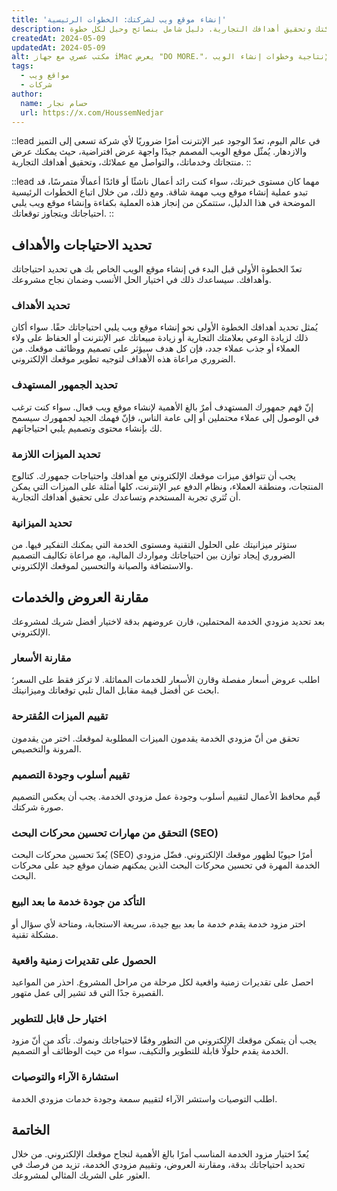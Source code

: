 ```yaml
---
title: 'إنشاء موقع ويب لشركتك: الخطوات الرئيسية'
description: اكتشف كيفية إنشاء موقع ويب احترافي لشركتك وتحقيق أهدافك التجارية. دليل شامل بنصائح وحيل لكل خطوة.
createdAt: 2024-05-09
updatedAt: 2024-05-09
alt: مكتب عصري مع جهاز iMac يعرض "DO MORE."، يوحي بالإنتاجية وخطوات إنشاء الويب.
tags:
  - مواقع ويب
  - شركات
author:
  name: حسام نجار
  url: https://x.com/HoussemNedjar
---
```


::lead
في عالم اليوم، تعدّ الوجود عبر الإنترنت أمرًا ضروريًا لأي شركة تسعى إلى التميز والازدهار. يُمثّل موقع الويب المصمم جيدًا واجهة عرض افتراضية، حيث يمكنك عرض منتجاتك وخدماتك، والتواصل مع عملائك، وتحقيق أهدافك التجارية.
::

::lead
مهما كان مستوى خبرتك، سواء كنت رائد أعمال ناشئًا أو قائدًا أعمالًا متمرسًا، قد تبدو عملية إنشاء موقع ويب مهمة شاقة. ومع ذلك، من خلال اتباع الخطوات الرئيسية الموضحة في هذا الدليل، ستتمكن من إنجاز هذه العملية بكفاءة وإنشاء موقع ويب يلبي احتياجاتك ويتجاوز توقعاتك.
::

## تحديد الاحتياجات والأهداف

تعدّ الخطوة الأولى قبل البدء في إنشاء موقع الويب الخاص بك هي تحديد احتياجاتك وأهدافك. سيساعدك ذلك في اختيار الحل الأنسب وضمان نجاح مشروعك.

### تحديد الأهداف

يُمثل تحديد أهدافك الخطوة الأولى نحو إنشاء موقع ويب يلبي احتياجاتك حقًا. سواء أكان ذلك لزيادة الوعي بعلامتك التجارية أو زيادة مبيعاتك عبر الإنترنت أو الحفاظ على ولاء العملاء أو جذب عملاء جدد، فإن كل هدف سيؤثر على تصميم ووظائف موقعك. من الضروري مراعاة هذه الأهداف لتوجيه تطوير موقعك الإلكتروني.

### تحديد الجمهور المستهدف

إنّ فهم جمهورك المستهدف أمرٌ بالغ الأهمية لإنشاء موقع ويب فعال. سواء كنت ترغب في الوصول إلى عملاء محتملين أو إلى عامة الناس، فإنّ فهمك الجيد لجمهورك سيسمح لك بإنشاء محتوى وتصميم يلبي احتياجاتهم.

### تحديد الميزات اللازمة

يجب أن تتوافق ميزات موقعك الإلكتروني مع أهدافك واحتياجات جمهورك. كتالوج المنتجات، ومنطقة العملاء، ونظام الدفع عبر الإنترنت، كلها أمثلة على الميزات التي يمكن أن تُثري تجربة المستخدم وتساعدك على تحقيق أهدافك التجارية.

### تحديد الميزانية

ستؤثر ميزانيتك على الحلول التقنية ومستوى الخدمة التي يمكنك التفكير فيها. من الضروري إيجاد توازن بين احتياجاتك ومواردك المالية، مع مراعاة تكاليف التصميم والاستضافة والصيانة والتحسين لموقعك الإلكتروني.

## مقارنة العروض والخدمات

بعد تحديد مزودي الخدمة المحتملين، قارن عروضهم بدقة لاختيار أفضل شريك لمشروعك الإلكتروني.

### مقارنة الأسعار

اطلب عروض أسعار مفصلة وقارن الأسعار للخدمات المماثلة. لا تركز فقط على السعر؛ ابحث عن أفضل قيمة مقابل المال تلبي توقعاتك وميزانيتك.

### تقييم الميزات المُقترحة

تحقق من أنّ مزودي الخدمة يقدمون الميزات المطلوبة لموقعك. اختر من يقدمون المرونة والتخصيص.

### تقييم أسلوب وجودة التصميم

قّيم محافظ الأعمال لتقييم أسلوب وجودة عمل مزودي الخدمة. يجب أن يعكس التصميم صورة شركتك.

### التحقق من مهارات تحسين محركات البحث (SEO)

يُعدّ تحسين محركات البحث (SEO) أمرًا حيويًا لظهور موقعك الإلكتروني. فضّل مزودي الخدمة المهرة في تحسين محركات البحث الذين يمكنهم ضمان موقع جيد على محركات البحث.

### التأكد من جودة خدمة ما بعد البيع

اختر مزود خدمة يقدم خدمة ما بعد بيع جيدة، سريعة الاستجابة، ومتاحة لأي سؤال أو مشكلة تقنية.

### الحصول على تقديرات زمنية واقعية

احصل على تقديرات زمنية واقعية لكل مرحلة من مراحل المشروع. احذر من المواعيد القصيرة جدًا التي قد تشير إلى عمل متهور.

### اختيار حل قابل للتطوير

يجب أن يتمكن موقعك الإلكتروني من التطور وفقًا لاحتياجاتك ونموك. تأكد من أنّ مزود الخدمة يقدم حلولًا قابلة للتطوير والتكيف، سواء من حيث الوظائف أو التصميم.

### استشارة الآراء والتوصيات

اطلب التوصيات واستشر الآراء لتقييم سمعة وجودة خدمات مزودي الخدمة.

## الخاتمة

يُعدّ اختيار مزود الخدمة المناسب أمرًا بالغ الأهمية لنجاح موقعك الإلكتروني. من خلال تحديد احتياجاتك بدقة، ومقارنة العروض، وتقييم مزودي الخدمة، تزيد من فرصك في العثور على الشريك المثالي لمشروعك.
